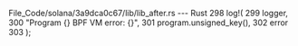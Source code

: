 File_Code/solana/3a9dca0c67/lib/lib_after.rs --- Rust
                                                                                                                                                           298                     log!(
                                                                                                                                                           299                         logger,
                                                                                                                                                           300                         "Program {} BPF VM error: {}",
                                                                                                                                                           301                         program.unsigned_key(),
                                                                                                                                                           302                         error
                                                                                                                                                           303                     );

